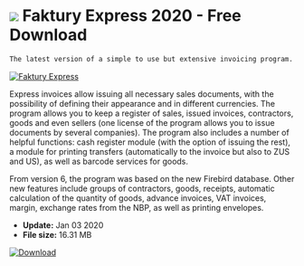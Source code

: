 # ![](https://cdn.softexe.net/static/icon/win.gif) Faktury Express 2020 - Free Download

```sh
The latest version of a simple to use but extensive invoicing program.
```
[![Faktury Express](https://gallery.dpcdn.pl/imgc/Tools/2166/g_-_420x350_1.5_-_x20110309121423_00.png)](https://softexe.net/win/business/billing/faktury-express:hapR.html)

Express invoices allow issuing all necessary sales documents, with the possibility of defining their appearance and in different currencies. The program allows you to keep a register of sales, issued invoices, contractors, goods and even sellers (one license of the program allows you to issue documents by several companies). The program also includes a number of helpful functions: cash register module (with the option of issuing the rest), a module for printing transfers (automatically to the invoice but also to ZUS and US), as well as barcode services for goods.
 
 From version 6, the program was based on the new Firebird database. Other new features include groups of contractors, goods, receipts, automatic calculation of the quantity of goods, advance invoices, VAT invoices, margin, exchange rates from the NBP, as well as printing envelopes.


- **Update:** Jan 03 2020
- **File size:** 16.31 MB

[![Download](https://cdn.softexe.net/static/img/download.png)](https://softexe.net/win/business/billing/faktury-express:hapR.html)

